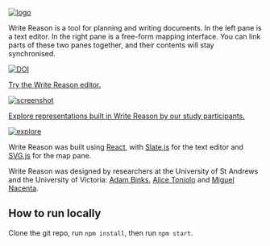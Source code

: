 [![logo](https://user-images.githubusercontent.com/13518594/119251992-6d21ea00-bba1-11eb-8b14-02d1444a3041.png)](https://adambinks.me/write-reason/editor)

Write Reason is a tool for planning and writing documents. In the left pane is a text editor. In the right pane is a free-form mapping interface. You can link parts of these two panes together, and their contents will stay synchronised.

[![DOI](https://zenodo.org/badge/219541861.svg)](https://zenodo.org/badge/latestdoi/219541861)

[Try the Write Reason editor.](https://adambinks.me/write-reason/editor)

[![screenshot](https://user-images.githubusercontent.com/13518594/124475906-29bebc00-dd9a-11eb-872c-ed1859b34328.png)](https://adambinks.me/write-reason/editor)

[Explore representations built in Write Reason by our study participants.](https://adambinks.me/write-reason/explore)

[![explore](https://user-images.githubusercontent.com/13518594/124477114-8a022d80-dd9b-11eb-9238-eaf7ff0ed989.png)](https://adambinks.me/write-reason/explore)


Write Reason was built using [React](https://reactjs.org/), with [Slate.js](slatejs.org) for the text editor and [SVG.js](https://github.com/svgdotjs/svg.js) for the map pane.

Write Reason was designed by researchers at the University of St Andrews and the University of Victoria: [Adam Binks](https://adambinks.me), [Alice Toniolo](https://at258.host.cs.st-andrews.ac.uk) and [Miguel Nacenta](http://nacenta.com/).

## How to run locally

Clone the git repo, run `npm install`, then run `npm start`.
